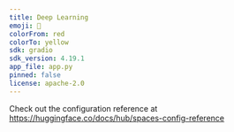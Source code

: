 ```yaml
---
title: Deep Learning
emoji: 🐠
colorFrom: red
colorTo: yellow
sdk: gradio
sdk_version: 4.19.1
app_file: app.py
pinned: false
license: apache-2.0
---
```


Check out the configuration reference at https://huggingface.co/docs/hub/spaces-config-reference
